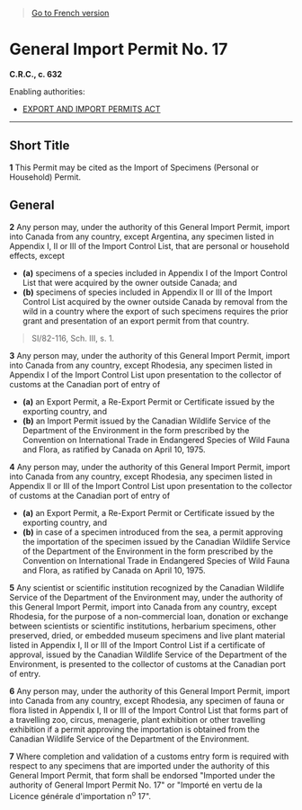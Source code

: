 > [Go to French version](/fr/Règlements/Codification%20des%20règlements%20du%20Canada/601-700/C.R.C.,%20ch.%20632.md)

# General Import Permit No. 17

**C.R.C., c. 632**

Enabling authorities: 
- [EXPORT AND IMPORT PERMITS ACT](/en/Acts/Revised%20Statutes%20of%20Canada/E/E-19.md)

----------



## Short Title


**1** This Permit may be cited as the Import of Specimens (Personal or Household) Permit.




## General


**2** Any person may, under the authority of this General Import Permit, import into Canada from any country, except Argentina, any specimen listed in Appendix I, II or III of the Import Control List, that are personal or household effects, except
- **(a)** specimens of a species included in Appendix I of the Import Control List that were acquired by the owner outside Canada; and
- **(b)** specimens of species included in Appendix II or III of the Import Control List acquired by the owner outside Canada by removal from the wild in a country where the export of such specimens requires the prior grant and presentation of an export permit from that country.
> SI/82-116, Sch. III, s. 1.




**3** Any person may, under the authority of this General Import Permit, import into Canada from any country, except Rhodesia, any specimen listed in Appendix I of the Import Control List upon presentation to the collector of customs at the Canadian port of entry of
- **(a)** an Export Permit, a Re-Export Permit or Certificate issued by the exporting country, and
- **(b)** an Import Permit issued by the Canadian Wildlife Service of the Department of the Environment
in the form prescribed by the Convention on International Trade in Endangered Species of Wild Fauna and Flora, as ratified by Canada on April 10, 1975.



**4** Any person may, under the authority of this General Import Permit, import into Canada from any country, except Rhodesia, any specimen listed in Appendix II or III of the Import Control List upon presentation to the collector of customs at the Canadian port of entry of
- **(a)** an Export Permit, a Re-Export Permit or Certificate issued by the exporting country, and
- **(b)** in case of a specimen introduced from the sea, a permit approving the importation of the specimen issued by the Canadian Wildlife Service of the Department of the Environment
in the form prescribed by the Convention on International Trade in Endangered Species of Wild Fauna and Flora, as ratified by Canada on April 10, 1975.



**5** Any scientist or scientific institution recognized by the Canadian Wildlife Service of the Department of the Environment may, under the authority of this General Import Permit, import into Canada from any country, except Rhodesia, for the purpose of a non-commercial loan, donation or exchange between scientists or scientific institutions, herbarium specimens, other preserved, dried, or embedded museum specimens and live plant material listed in Appendix I, II or III of the Import Control List if a certificate of approval, issued by the Canadian Wildlife Service of the Department of the Environment, is presented to the collector of customs at the Canadian port of entry.



**6** Any person may, under the authority of this General Import Permit, import into Canada from any country, except Rhodesia, any specimen of fauna or flora listed in Appendix I, II or III of the Import Control List that forms part of a travelling zoo, circus, menagerie, plant exhibition or other travelling exhibition if a permit approving the importation is obtained from the Canadian Wildlife Service of the Department of the Environment.



**7** Where completion and validation of a customs entry form is required with respect to any specimens that are imported under the authority of this General Import Permit, that form shall be endorsed "Imported under the authority of General Import Permit No. 17" or "Importé en vertu de la Licence générale d'importation n<sup>o</sup> 17".


